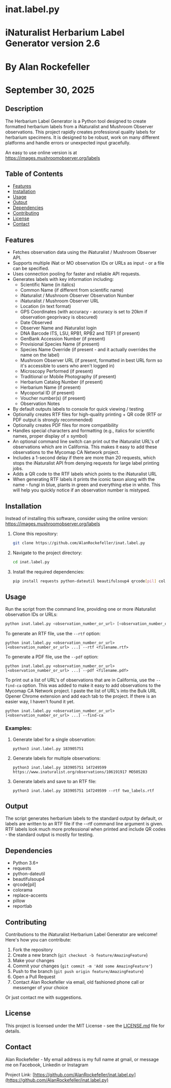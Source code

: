 # inat.label.py

# iNaturalist Herbarium Label Generator version 2.6
# By Alan Rockefeller
# September 30, 2025


## Description

The Herbarium Label Generator is a Python tool designed to create formatted herbarium labels from a iNaturalist and Mushroom Observer observations. This project rapidly creates professional quality labels for herbarium specimens.   It is designed to be robust, work on many different platforms and handle errors or unexpected input gracefully.

An easy to use online version is at https://images.mushroomobserver.org/labels

## Table of Contents

- [Features](#features)
- [Installation](#installation)
- [Usage](#usage)
- [Output](#output)
- [Dependencies](#dependencies)
- [Contributing](#contributing)
- [License](#license)
- [Contact](#contact)

## Features

- Fetches observation data using the iNaturalist / Mushroom Observer API.
- Supports multiple iNat or MO observation IDs or URLs as input - or a file can be specified.
- Uses connection pooling for faster and reliable API requests.
- Generates labels with key information including:
  - Scientific Name (in italics)
  - Common Name (if different from scientific name)
  - iNaturalist / Mushroom Observer Observation Number
  - iNaturalist / Mushroom Observer URL 
  - Location (in text format)
  - GPS Coordinates (with accuracy - accuracy is set to 20km if observation geoprivacy is obscured)
  - Date Observed
  - Observer Name and iNaturalist login
  - DNA Barcode ITS, LSU, RPB1, RPB2 and TEF1 (if present)
  - GenBank Accession Number (if present)
  - Provisional Species Name (if present)
  - Species Name Override (if present - and it actually overrides the name on the label)
  - Mushroom Observer URL (if present, formatted in best URL form so it's accessible to users who aren't logged in)
  - Microscopy Performed (if present)
  - Traditional or Mobile Photography (if present)
  - Herbarium Catalog Number (if present)
  - Herbarium Name (if present)
  - Mycoportal ID (if present)
  - Voucher number(s) (if present)
  - Observation Notes
- By default outputs labels to console for quick viewing / testing
- Optionally creates RTF files for high-quality printing + QR code (RTF or PDF output is strongly recommended)
- Optionally creates PDF files for more compatibility
- Handles special characters and formatting (e.g., italics for scientific names, proper display of ± symbol)
- An optional command line switch can print out the iNaturalist URL's of observations which are in California.   This makes it easy to add these observations to the Mycomap CA Network project.
- Includes a 1-second delay if there are more than 20 requests, which stops the iNaturalist API from denying requests for large label printing jobs.
- Adds a QR code to the RTF labels which points to the iNaturalist URL
- When generating RTF labels it prints the iconic taxon along with the name - fungi in blue, plants in green and everything else in white.   This will help you quickly notice if an observation number is mistyped.

## Installation

Instead of installing this software, consider using the online version: https://images.mushroomobserver.org/labels


1. Clone this repository:
   ```bash
   git clone https://github.com/AlanRockefeller/inat.label.py
   ```

2. Navigate to the project directory:
   ```bash
   cd inat.label.py
   ```

3. Install the required dependencies:
   ```bash
   pip install requests python-dateutil beautifulsoup4 qrcode[pil] colorama replace-accents pillow reportlab
   ```

## Usage

Run the script from the command line, providing one or more iNaturalist observation IDs or URLs:

```bash
python inat.label.py <observation_number_or_url> [<observation_number_or_url> ...]
```

To generate an RTF file, use the `--rtf` option:

```
python inat.label.py <observation_number_or_url> [<observation_number_or_url> ...] --rtf <filename.rtf>
```

To generate a PDF file, use the `--pdf` option:

```
python inat.label.py <observation_number_or_url> [<observation_number_or_url> ...] --pdf <filename.pdf>
```

To print out a list of URL's of observations that are in California, use the `--find-ca` option.    This was added to make it easy to add observations to the Mycomap CA Network project.   I paste the list of URL's into the Bulk URL Opener Chrome extension and add each tab to the project.   If there is an easier way, I haven't found it yet.

```
python inat.label.py <observation_number_or_url> [<observation_number_or_url> ...] --find-ca
```

### Examples:

1. Generate label for a single observation:
   ```
   python3 inat.label.py 183905751
   ```

2. Generate labels for multiple observations:
   ```
   python3 inat.label.py 183905751 147249599 https://www.inaturalist.org/observations/106191917 MO505283
   ```

3. Generate labels and save to an RTF file:
   ```
   python3 inat.label.py 183905751 147249599 --rtf two_labels.rtf
   ```

## Output

The script generates herbarium labels to the standard output by default, or labels are written to an RTF file if the --rtf command line argument is given.   RTF labels look much more professional when printed and include QR codes - the standard output is mostly for testing.

## Dependencies

- Python 3.6+
- requests
- python-dateutil
- beautifulsoup4
- qrcode[pil]
- colorama
- replace-accents
- pillow
- reportlab

## Contributing

Contributions to the iNaturalist Herbarium Label Generator are welcome! Here's how you can contribute:

1. Fork the repository
2. Create a new branch (`git checkout -b feature/AmazingFeature`)
3. Make your changes
4. Commit your changes (`git commit -m 'Add some AmazingFeature'`)
5. Push to the branch (`git push origin feature/AmazingFeature`)
6. Open a Pull Request
7. Contact Alan Rockefeller via email, old fashioned phone call or messenger of your choice

Or just contact me with suggestions.

## License

This project is licensed under the MIT License - see the [LICENSE.md](LICENSE.md) file for details.

## Contact

Alan Rockefeller - My email address is my full name at gmail, or message me on Facebook, Linkedin or Instagram

Project Link: [https://github.com/AlanRockefeller/inat.label.py](https://github.com/AlanRockefeller/inat.label.py)

